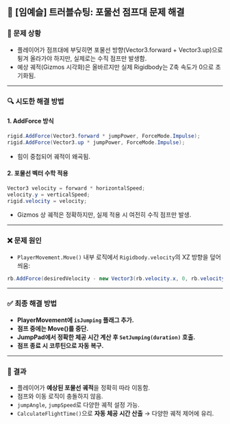## 🧩 [임예슬] 트러블슈팅: 포물선 점프대 문제 해결

### 📌 문제 상황

- 플레이어가 점프대에 부딪히면 포물선 방향(Vector3.forward + Vector3.up)으로 튕겨 올라가야 하지만, 실제로는 수직 점프만 발생함.
- 예상 궤적(Gizmos 시각화)은 올바르지만 실제 Rigidbody는 Z축 속도가 0으로 초기화됨.

---

### 🔍 시도한 해결 방법

#### 1. **AddForce 방식**
```csharp
rigid.AddForce(Vector3.forward * jumpPower, ForceMode.Impulse);
rigid.AddForce(Vector3.up * jumpPower, ForceMode.Impulse);
```
- 힘이 중첩되어 궤적이 왜곡됨.

#### 2. **포물선 벡터 수학 적용**
```csharp
Vector3 velocity = forward * horizontalSpeed;
velocity.y = verticalSpeed;
rigid.velocity = velocity;
```
- Gizmos 상 궤적은 정확하지만, 실제 적용 시 여전히 수직 점프만 발생.

---

### ❌ 문제 원인

- `PlayerMovement.Move()` 내부 로직에서 `Rigidbody.velocity`의 XZ 방향을 덮어씌움:
```csharp
rb.AddForce(desiredVelocity - new Vector3(rb.velocity.x, 0, rb.velocity.z), ForceMode.VelocityChange);
```

---

### ✅ 최종 해결 방법

- **PlayerMovement에 `isJumping` 플래그 추가.**
- **점프 중에는 Move()를 중단.**
- **JumpPad에서 정확한 체공 시간 계산 후 `SetJumping(duration)` 호출.**
- **점프 종료 시 코루틴으로 자동 복구.**

---

### 🎯 결과

- 플레이어가 **예상된 포물선 궤적**을 정확히 따라 이동함.
- 점프와 이동 로직이 충돌하지 않음.
- `jumpAngle`, `jumpSpeed`로 다양한 궤적 설정 가능.
- `CalculateFlightTime()`으로 **자동 체공 시간 산출** → 다양한 궤적 제어에 유리.
